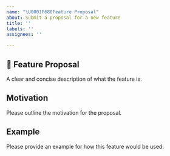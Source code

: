 ```yaml
---
name: "\U0001F680Feature Proposal"
about: Submit a proposal for a new feature
title: ''
labels: ''
assignees: ''

---
```


## 🚀 Feature Proposal

A clear and concise description of what the feature is.

## Motivation

Please outline the motivation for the proposal.

## Example

Please provide an example for how this feature would be used.
